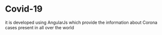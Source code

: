 # Covid-19
it is developed using AngularJs which provide the information about Corona cases  present in all over the world
